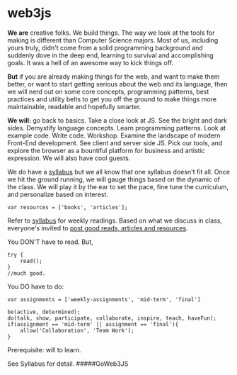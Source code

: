 # web3js

**We are** creative folks. We build things. The way we look at the tools for making is different than Computer Science majors. Most of us, including yours truly, didn't come from a solid programming background and suddenly dove in the deep end, learning to survival and accomplishing goals. It was a hell of an awesome way to kick things off.

**But** if you are already making things for the web, and want to make them better, or want to start getting serious about the web and its language, then we will nerd out on some core concepts, programming patterns, best practices and utility belts to get you off the ground to make things more maintainable, readable and hopefully smarter.

**We will:** go back to basics. Take a close look at JS. See the bright and dark sides. Demystify language concepts. Learn programming patterns. Look at example code. Write code. Workshop. Examine the landscape of modern Front-End development. See client and server side JS. Pick our tools, and explore the browser as a bountiful platform for business and artistic expression. We will also have cool guests.

We do have a [syllabus](http://) but we all know that one syllabus doesn't fit all. Once we hit the ground running, we will gauge things based on the dynamic of the class. We will play it by the ear to set the  pace, fine tune the curriculum, and personalize based on interest.

	var resources = ['books', 'articles'];
	 
Refer to [syllabus](http://) for weekly readings. Based on what we discuss in class, everyone's invited to [post good reads, articles and resources](http://).

You DON'T have to read. But, 
	
	try { 
		read(); 
	} 
	//much good.
	 
You DO have to do:
 	
 	var assignments = ['weekly-assignments', 'mid-term', 'final']
 	
 	be(active, determined);
 	do(talk, show, participate, collaborate, inspire, teach, haveFun); 
	if(assignment == 'mid-term' || assignment == 'final'){
	 	allow('Collaboration', 'Team Work');
	}

Prerequisite: will to learn.

See Syllabus for detail.
#####GoWeb3JS 
